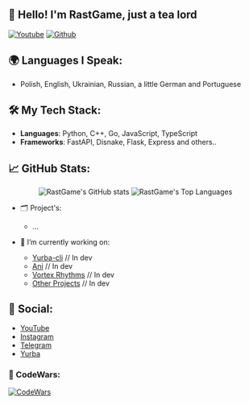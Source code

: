 <h2>👋 Hello! I'm RastGame, just a tea lord</h2> 

[![Youtube](https://img.shields.io/youtube/channel/subscribers/UCjjORUuuG7UqnkH7Fr440tA)](https://youtube.com/channel/UCjjORUuuG7UqnkH7Fr440tA) [![Github](https://img.shields.io/github/followers/rastgame?label=Follow&style=social)](https://github.com/rastgame) 

## 🌍 Languages I Speak:
- Polish, English, Ukrainian, Russian, a little German and Portuguese

## 🛠 My Tech Stack:

- **Languages**: Python, C++, Go, JavaScript, TypeScript
- **Frameworks**: FastAPI, Disnake, Flask, Express and others..
  
## 📈 GitHub Stats:

<p align="center">
  <img src="https://github-readme-stats.vercel.app/api?username=rastgame&show_icons=true&theme=radical" alt="RastGame's GitHub stats" />
  <img src="https://github-readme-stats.vercel.app/api/top-langs/?username=rastgame&layout=compact&theme=radical" alt="RastGame's Top Languages"/>
</p>

- 🗂️ Project's:
  - ...

- 🔭 I’m currently working on:
  - [Yurba-cli](https://github.com/RastGame/yurba) // In dev
  - [Ani](https://ani.pp.ua) // In dev
  - [Vortex Rhythms](https://in.developing.com) // In dev
  - [Other Projects](https://rastgame.github.com/projects) // In dev

## 🌟 Social:
- [YouTube](https://www.youtube.com/@rastgame_)
- [Instagram](https://Instagram.com/_rastgame_)
- [Telegram](https://t.me/rastgame)
- [Yurba](https://me.yurba.one/rastgame)

### 📌 CodeWars:
[![CodeWars](https://www.codewars.com/users/RastGame/badges/large)](https://www.codewars.com/users/RastGame)

